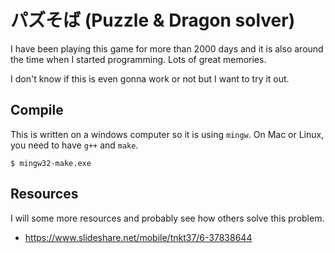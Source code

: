 # パズそば (Puzzle & Dragon solver)
I have been playing this game for more than 2000 days and it is also around the time when I started programming. Lots of great memories. 

I don't know if this is even gonna work or not but I want to try it out.

## Compile
This is written on a windows computer so it is using `mingw`. On Mac or Linux, you need to have `g++` and `make`.
~~~shell
$ mingw32-make.exe
~~~

## Resources
I will some more resources and probably see how others solve this problem.

- https://www.slideshare.net/mobile/tnkt37/6-37838644
